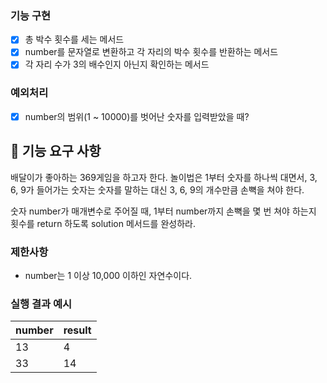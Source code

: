 ### 기능 구현
- [x] 총 박수 횟수를 세는 메서드
- [x] number를 문자열로 변환하고 각 자리의 박수 횟수를 반환하는 메서드
- [x] 각 자리 수가 3의 배수인지 아닌지 확인하는 메서드

### 예외처리
- [x] number의 범위(1 ~ 10000)를 벗어난 숫자를 입력받았을 때?

## 🚀 기능 요구 사항

배달이가 좋아하는 369게임을 하고자 한다. 놀이법은 1부터 숫자를 하나씩 대면서, 3, 6, 9가 들어가는 숫자는 숫자를 말하는 대신 3, 6, 9의 개수만큼 손뼉을 쳐야 한다.

숫자 number가 매개변수로 주어질 때, 1부터 number까지 손뼉을 몇 번 쳐야 하는지 횟수를 return 하도록 solution 메서드를 완성하라.

### 제한사항

- number는 1 이상 10,000 이하인 자연수이다.

### 실행 결과 예시

| number | result |
| --- | --- |
| 13 | 4 |
| 33 | 14 |
